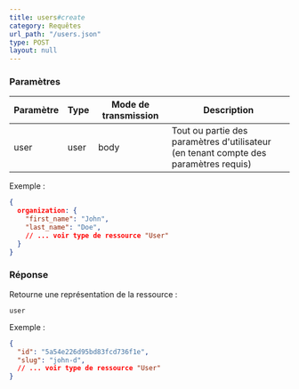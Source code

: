 ```yaml
---
title: users#create
category: Requêtes
url_path: "/users.json"
type: POST
layout: null
---
```


### Paramètres

| Paramètre | **Type** | Mode de transmission | Description                |
| --------- | -------- | -------------------- | -------------------------- |
| user        | user   | body                | Tout ou partie des paramètres d'utilisateur (en tenant compte des paramètres requis) |

Exemple :

```json
{
  organization: {
    "first_name": "John",
    "last_name": "Doe",
    // ... voir type de ressource "User"
  }
}
```


### Réponse

Retourne une représentation de la ressource :

```
user
```

Exemple :

```json
{
  "id": "5a54e226d95bd83fcd736f1e",
  "slug": "john-d",
  // ... voir type de ressource "User"
}
```
